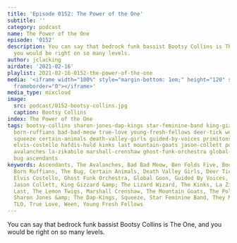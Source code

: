 ```yaml
---
title: 'Episode 0152: The Power of the One'
subtitle: ''
category: podcast
name: The Power of the One
episode: '0152'
description: You can say that bedrock funk bassist Bootsy Collins is The One, and
  you would be right on so many levels.
author: jclacking
airdate: '2021-02-16'
playlist: 2021-02-16-0152-the-power-of-the-one
media: '<iframe width="100%" style="margin-bottom: 1em;" height="120" src="https://www.mixcloud.com/widget/iframe/?feed=%2Fthe-lacking-org%2Fsmjyjt-152-the-power-of-the-one%2F&hide_artwork=1&hide_cover=1&light=1"
  frameborder="0"></iframe>'
media_type: mixcloud
image:
  src: podcast/0152-bootsy-collins.jpg
  caption: Bootsy Collins
index: The Power of the One
tags: bootsy-collins sharon-jones-dap-kings star-feminine-band king-gizzard-lizard-wizard
  born-ruffians bad-bad-meow true-love young-fresh-fellows deer-tick ween tlo ben-folds-five
  squeeze certain-animals death-valley-girls guided-by-voices primitons lemon-twigs
  elvis-costello hafdis-huld kinks last mountain-goats jason-collett police they-might-be-giants
  avalanches la-zikabilo marshall-crenshaw ghost-funk-orchestra global-goon dr-octagon
  bug ascendants
keywords: Ascendants, The Avalanches, Bad Bad Meow, Ben Folds Five, Bootsy Collins,
  Born Ruffians, The Bug, Certain Animals, Death Valley Girls, Deer Tick, Dr. Octagon,
  Elvis Costello, Ghost Funk Orchestra, Global Goon, Guided By Voices, Hafdis Huld,
  Jason Collett, King Gizzard &amp; The Lizard Wizard, The Kinks, La Zikabilo, The
  Last, The Lemon Twigs, Marshall Crenshaw, The Mountain Goats, The Police, Primitons,
  Sharon Jones &amp; The Dap-Kings, Squeeze, Star Feminine Band, They Might Be Giants,
  TLO, True Love, Ween, Young Fresh Fellows
---
```

You can say that bedrock funk bassist Bootsy Collins is The One, and you would be right on so many levels.
